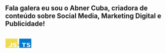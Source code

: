 ## Fala galera eu sou o Abner Cuba, criadora de conteúdo sobre Social Media, Marketing Digital e Publicidade!
<div align="center">
  <a href="https://github.com/comunikey">
</div>

<div style="display: inline_block"><br>
  <img align="center" alt="Rafa-Js" height="30" width="40" src="https://raw.githubusercontent.com/devicons/devicon/master/icons/javascript/javascript-plain.svg">
  <img align="center" alt="Rafa-Ts" height="30" width="40" src="https://raw.githubusercontent.com/devicons/devicon/master/icons/typescript/typescript-plain.svg">
